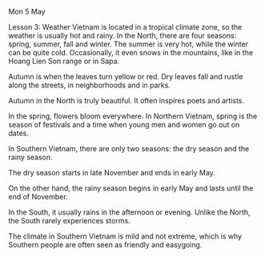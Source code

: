 Mon 5 May

Lesson 3: Weather
Vietnam is located in a tropical climate zone, so the weather is usually hot and rainy. In the North, there are four seasons: spring, summer, fall and winter. The summer is very hot, while the winter can be quite cold. Occasionally, it even snows in the mountains, like in the Hoang Lien Son range or in Sapa.

Autumn is when the leaves turn yellow or red. Dry leaves fall and rustle along the streets, in neighborhoods and in parks.

Autumn in the North is truly beautiful. It often inspires poets and artists.

In the spring, flowers bloom everywhere. In Northern Vietnam, spring is the season of festivals and a time when young men and women go out on dates.

In Southern Vietnam, there are only two seasons: the dry season and the rainy season.

The dry season starts in late November and ends in early May.

On the other hand, the rainy season begins in early May and lasts until the end of November.

In the South, it usually rains in the afternoon or evening. Unlike the North, the South rarely experiences storms.

The climate in Southern Vietnam is mild and not extreme, which is why Southern people are often seen as friendly and easygoing.
